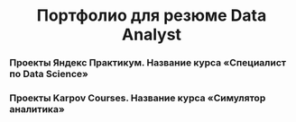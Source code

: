 <h1 align="center"> Портфолио для резюме Data Analyst</h1>
<h3 align="left"> Проекты Яндекс Практикум. Название курса «Специалист по Data Science»</h3>
<h3 align="left"> Проекты Karpov Courses. Название курса «Симулятор аналитика»</h3>
